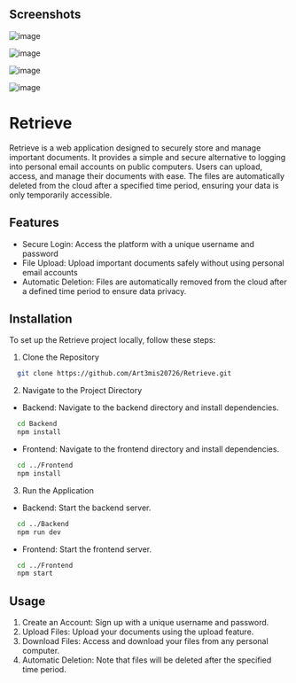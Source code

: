 
## Screenshots

![image](https://drive.google.com/uc?export=view&id=1Mto1bhej2Ene7hAXe5saU3F7GF7wlVOz)

![image](https://drive.google.com/uc?export=view&id=1-1KtXFfA9ZwU7-NIlZ6Dl0OTMzpiTuLy)

![image](https://drive.google.com/uc?export=view&id=17MZ_OoYlbh1fORm9p5ii5SZs655qoLwk)

![image](https://drive.google.com/uc?export=view&id=1bsoA0exAoydupYmt7awFqAIbne_ev_S4)



# Retrieve

Retrieve is a web application designed to securely store and manage important documents. It provides a simple and secure alternative to logging into personal email accounts on public computers. Users can upload, access, and manage their documents with ease. The files are automatically deleted from the cloud after a specified time period, ensuring your data is only temporarily accessible.


## Features

- Secure Login: Access the platform with a unique username and password
- File Upload: Upload important documents safely without using personal email accounts
- Automatic Deletion: Files are automatically removed from the cloud after a defined time period to ensure data privacy.


## Installation

To set up the Retrieve project locally, follow these steps:

1. Clone the Repository
```bash
  git clone https://github.com/Art3mis20726/Retrieve.git
```
2. Navigate to the Project Directory
- Backend: Navigate to the backend directory and install dependencies.
```bash
  cd Backend
  npm install
```
- Frontend: Navigate to the frontend directory and install dependencies.
```bash
  cd ../Frontend
  npm install
```
3. Run the Application
- Backend: Start the backend server.
```bash
  cd ../Backend
  npm run dev
```
- Frontend: Start the frontend server.
```bash
  cd ../Frontend
  npm start
```
    
## Usage

1. Create an Account: Sign up with a unique username and password.
2. Upload Files: Upload your documents using the upload feature.
3. Download Files: Access and download your files from any personal computer.
4. Automatic Deletion: Note that files will be deleted after the specified time period.

